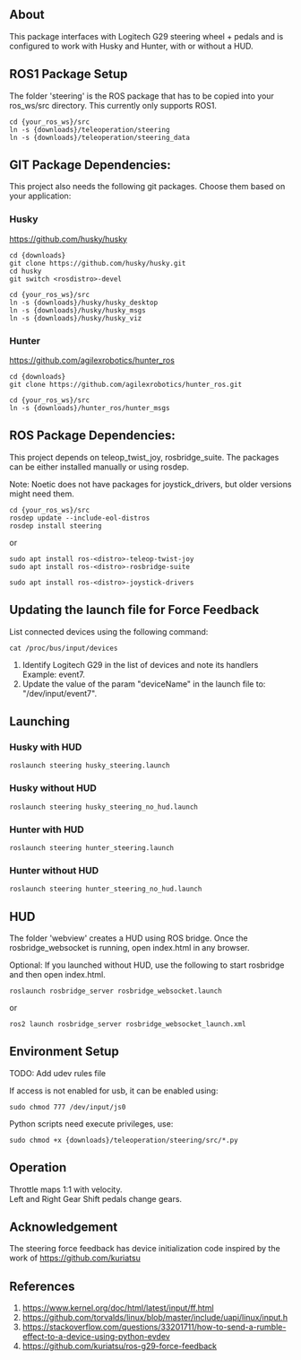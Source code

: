 ## About
This package interfaces with Logitech G29 steering wheel + pedals and is configured to work with Husky and Hunter, with or without a HUD.

## ROS1 Package Setup
The folder 'steering' is the ROS package that has to be copied into your ros_ws/src directory. This currently only supports ROS1.

```console
cd {your_ros_ws}/src
ln -s {downloads}/teleoperation/steering
ln -s {downloads}/teleoperation/steering_data
```

## GIT Package Dependencies:
This project also needs the following git packages. Choose them based on your application:

### Husky
https://github.com/husky/husky

```console
cd {downloads}
git clone https://github.com/husky/husky.git
cd husky
git switch <rosdistro>-devel

cd {your_ros_ws}/src
ln -s {downloads}/husky/husky_desktop
ln -s {downloads}/husky/husky_msgs
ln -s {downloads}/husky/husky_viz
```

### Hunter
https://github.com/agilexrobotics/hunter_ros

```console
cd {downloads}
git clone https://github.com/agilexrobotics/hunter_ros.git

cd {your_ros_ws}/src
ln -s {downloads}/hunter_ros/hunter_msgs
```

## ROS Package Dependencies:
This project depends on teleop_twist_joy, rosbridge_suite. The packages can be either installed manually or using rosdep. 

Note: Noetic does not have packages for joystick_drivers, but older versions might need them.

```console
cd {your_ros_ws}/src
rosdep update --include-eol-distros
rosdep install steering
```
or

```console
sudo apt install ros-<distro>-teleop-twist-joy 
sudo apt install ros-<distro>-rosbridge-suite

sudo apt install ros-<distro>-joystick-drivers
```

## Updating the launch file for Force Feedback
List connected devices using the following command:

```console
cat /proc/bus/input/devices
```
1. Identify Logitech G29 in the list of devices and note its handlers Example: event7.
2. Update the value of the param "deviceName" in the launch file to: "/dev/input/event7".

## Launching
### Husky with HUD

```console
roslaunch steering husky_steering.launch
```

### Husky without HUD

```console
roslaunch steering husky_steering_no_hud.launch
```

### Hunter with HUD

```console
roslaunch steering hunter_steering.launch
```

### Hunter without HUD

```console
roslaunch steering hunter_steering_no_hud.launch
```

## HUD
The folder 'webview' creates a HUD using ROS bridge. Once the rosbridge_websocket is running, open index.html in any browser.

Optional: If you launched without HUD, use the following to start rosbridge and then open index.html.

```console
roslaunch rosbridge_server rosbridge_websocket.launch
```
or

```console
ros2 launch rosbridge_server rosbridge_websocket_launch.xml 
```

## Environment Setup
TODO: Add udev rules file

If access is not enabled for usb, it can be enabled using:

```console
sudo chmod 777 /dev/input/js0
```

Python scripts need execute privileges, use:

```console
sudo chmod +x {downloads}/teleoperation/steering/src/*.py
```

## Operation
Throttle maps 1:1 with velocity. <br />
Left and Right Gear Shift pedals change gears. 

## Acknowledgement
The steering force feedback has device initialization code inspired by the work of https://github.com/kuriatsu

## References
1. https://www.kernel.org/doc/html/latest/input/ff.html
2. https://github.com/torvalds/linux/blob/master/include/uapi/linux/input.h
3. https://stackoverflow.com/questions/33201711/how-to-send-a-rumble-effect-to-a-device-using-python-evdev
4. https://github.com/kuriatsu/ros-g29-force-feedback